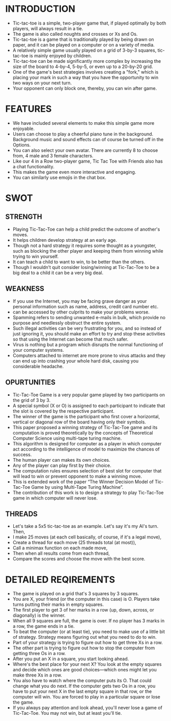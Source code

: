 # INTRODUCTION
- Tic-tac-toe is a simple, two-player game that, if played optimally by both players, will always result in a tie. 
- The game is also called noughts and crosses or Xs and Os.
- Tic-tac-toe is a game that is traditionally played by being drawn on paper, and it can be played on a computer or on a variety of media.
- A relatively simple game usually played on a grid of 3-by-3 squares, tic-tac-toe is mainly enjoyed by children.
- Tic-tac-toe can be made significantly more complex by increasing the size of the board to 4-by-4, 5-by-5, or even up to a 20-by-20 grid.
- One of the game's best strategies involves creating a "fork," which is placing your mark in such a way that you have the opportunity to win two ways on your next turn.
- Your opponent can only block one, thereby, you can win after game.
# FEATURES
 - We have included several elements to make this simple game more enjoyable.
- Users can choose to play a cheerful piano tune in the background. Background music and sound effects can of course be turned off in the Options.
- You can also select your own avatar. There are currently 8 to choose from, 4 male and 3 female characters.
- Like our 4 in a Row two-player game, Tic Tac Toe with Friends also has a chat functionality.
- This makes the game even more interactive and engaging.
- You can similarly use emojis in the chat box.
# SWOT
## STRENGTH
- Playing Tic-Tac-Toe can help a child predict the outcome of another's moves. 
- It helps children develop strategy at an early age.
- Though not a hard strategy it requires some thought as a youngster, such as blocking the other player and keeping them from winning while trying to win yourself.
- It can teach a child to want to win, to be better than the others. 
- Though I wouldn’t quit consider losing/winning at Tic-Tac-Toe to be a big deal to a child it can be a very big deal.
## WEAKNESS
- If you use the Internet, you may be facing grave danger as your personal information such as name, address, credit card number etc.
- can be accessed by other culprits to make your problems worse.
- Spamming refers to sending unwanted e-mails in bulk, which provide no purpose and needlessly obstruct the entire system.
- Such illegal activities can be very frustrating for you, and so instead of just ignoring it, you should make an effort to try and stop these activities so that using the Internet can become that much safer.
- Virus is nothing but a program which disrupts the normal functioning of your computer systems.
- Computers attached to internet are more prone to virus attacks and they can end up into crashing your whole hard disk, causing you considerable headache.
## OPURTUNITIES
- Tic-Tac-Toe Game is a very popular game played by two participants on the grid of 3 by 3.
- A special symbol (X or O) is assigned to each participant to indicate that the slot is covered by the respective participant.
- The winner of the game is the participant who first cover a horizontal, vertical or diagonal row of the board having only their symbols.
- This paper proposed a winning strategy of Tic-Tac-Toe game and its computation is proved theoretically by the concepts of Theoretical Computer Science using multi-tape turing machine. 
- This algorithm is designed for computer as a player in which computer act according to the intelligence of model to maximize the chances of success.
- The human player can makes its own choices.
- Any of the player can play first by their choice.
- The computation rules ensures selection of best slot for computer that will lead to win or prevent opponent to make a winning move.
- This is extended work of the paper “The Winner Decision Model of Tic-Tac-Toe Game by using Multi-Tape Turing Machine”. 
- The contribution of this work is to design a strategy to play Tic-Tac-Toe game in which computer will never lose.
## THREADS
- Let's take a 5x5 tic-tac-toe as an example. Let's say it's my AI's turn. Then,
- I make 25 moves (at each cell basically, of course, if it's a legal move),
- Create a thread for each move (25 threads total (at most)),
- Call a minimax function on each made move,
- Then when all results come from each thread,
- Compare the scores and choose the move with the best score.
# DETAILED REQIREMENTS
- The game is played on a grid that's 3 squares by 3 squares.
- You are X, your friend (or the computer in this case) is O. Players take turns putting their marks in empty squares.
- The first player to get 3 of her marks in a row (up, down, across, or diagonally) is the winner.
- When all 9 squares are full, the game is over. If no player has 3 marks in a row, the game ends in a tie.
- To beat the computer (or at least tie), you need to make use of a little bit of strategy. Strategy means figuring out what you need to do to win.
- Part of your strategy is trying to figure out how to get three Xs in a row.
- The other part is trying to figure out how to stop the computer from getting three Os in a row.
- After you put an X in a square, you start looking ahead. 
- Where's the best place for your next X? You look at the empty squares and decide which ones are good choices—which ones might let you make three Xs in a row.
- You also have to watch where the computer puts its O. That could change what you do next. If the computer gets two Os in a row, you have to put your next X in the last empty square in that row, or the computer will win. You are forced to play in a particular square or lose the game.
- If you always pay attention and look ahead, you'll never lose a game of Tic-Tac-Toe. You may not win, but at least you'll tie.

